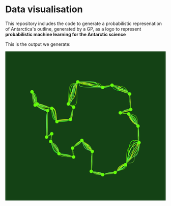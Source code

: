# Data visualisation

This repository includes the code to generate a probabilistic represenation of Antarctica's outline, generated by a GP, as a logo to represent **probabilistic machine learning for the Antarctic science**

This is the output we generate:  
  
  
![probabilistic represenation of the outline of Antarctica](output.png)


